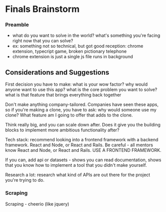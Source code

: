 # Finals Brainstorm

### Preamble
- what do you want to solve in the world? what's something you're facing right now that you can solve?
- ex: something not so technical, but got good reception: chrome extension, typecript game, broken pictionary telephone
- chrome extension is just a single js file runs in background

## Considerations and Suggestions

First decision you have to make: what is your wow factor? why would anyone want to use this app? what is the core problem you want to solve? what is that feature that brings everything back together

Don't make anything company-tailored. Companies have seen these apps, so if you're making a clone, you have to ask: why would someone use my clone? What feature am I going to offer that adds to the clone.

Think really big, and you can scale down after. Does it give you the building blocks to implement more ambitious functionality after?

Tech stack: recommend looking into a frontend framework with a backend framework. React and Node, or React and Rails.
  Be careful - all mentors know React and Node, or React and Rails. USE A FRONTEND FRAMEWORK.

If you can, add api or datasets - shows you can read documentation, shows that you know how to implement a tool that you didn't make yourself. 

Research a lot: research what kind of APIs are out there for the project you're trying to do. 


### Scraping

Scraping - cheerio (like jquery)